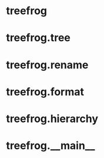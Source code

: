 <a name="treefrog"></a>
# treefrog

<a name="treefrog.tree"></a>
# treefrog.tree

<a name="treefrog.rename"></a>
# treefrog.rename

<a name="treefrog.format"></a>
# treefrog.format

<a name="treefrog.hierarchy"></a>
# treefrog.hierarchy

<a name="treefrog.__main__"></a>
# treefrog.\_\_main\_\_

